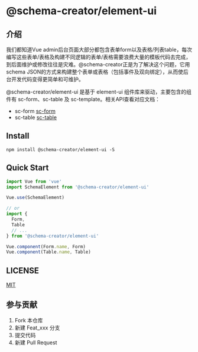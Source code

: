 # @schema-creator/element-ui

## 介绍
我们都知道Vue admin后台页面大部分都包含表单form以及表格/列表table，每次编写这些表单/表格及构建不同逻辑的表单/表格需要浪费大量的模板代码去完成，到后面维护或修改往往是灾难。@schema-creator正是为了解决这个问题，它用schema JSON的方式来构建整个表单或表格（包括事件及双向绑定），从而使后台开发代码变得更简单和可维护。

@schema-creator/element-ui 是基于 element-ui 组件库来驱动，主要包含的组件有 sc-form、sc-table 及 sc-template。相关API查看对应文档：
- sc-form [sc-form](./doc/sc-form.md)
- sc-table [sc-table](./doc/sc-table.md)

## Install
```shell
npm install @schema-creator/element-ui -S
```

## Quick Start
``` javascript
import Vue from 'vue'
import SchemaElement from '@schema-creator/element-ui'

Vue.use(SchemaElement)

// or
import {
  Form,
  Table
  // ...
} from '@schema-creator/element-ui'

Vue.component(Form.name, Form)
Vue.component(Table.name, Table)
```

## LICENSE
[MIT](LICENSE)


## 参与贡献

1.  Fork 本仓库
2.  新建 Feat_xxx 分支
3.  提交代码
4.  新建 Pull Request

